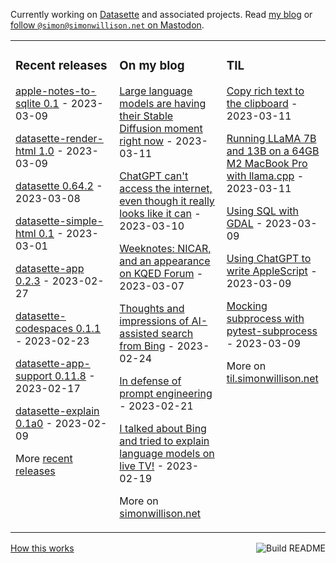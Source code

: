 Currently working on [Datasette](https://datasette.io/) and associated projects. Read [my blog](https://simonwillison.net/) or <a href="https://fedi.simonwillison.net/@simon">follow `@simon@simonwillison.net` on Mastodon</a>.

<table><tr><td valign="top" width="33%">

### Recent releases
<!-- recent_releases starts -->
[apple-notes-to-sqlite 0.1](https://github.com/dogsheep/apple-notes-to-sqlite/releases/tag/0.1) - 2023-03-09

[datasette-render-html 1.0](https://github.com/simonw/datasette-render-html/releases/tag/1.0) - 2023-03-09

[datasette 0.64.2](https://github.com/simonw/datasette/releases/tag/0.64.2) - 2023-03-08

[datasette-simple-html 0.1](https://github.com/simonw/datasette-simple-html/releases/tag/0.1) - 2023-03-01

[datasette-app 0.2.3](https://github.com/simonw/datasette-app/releases/tag/0.2.3) - 2023-02-27

[datasette-codespaces 0.1.1](https://github.com/simonw/datasette-codespaces/releases/tag/0.1.1) - 2023-02-23

[datasette-app-support 0.11.8](https://github.com/simonw/datasette-app-support/releases/tag/0.11.8) - 2023-02-17

[datasette-explain 0.1a0](https://github.com/simonw/datasette-explain/releases/tag/0.1a0) - 2023-02-09
<!-- recent_releases ends -->
More [recent releases](https://github.com/simonw/simonw/blob/main/releases.md)
</td><td valign="top" width="34%">

### On my blog
<!-- blog starts -->
[Large language models are having their Stable Diffusion moment right now](http://simonwillison.net/2023/Mar/11/llama/) - 2023-03-11

[ChatGPT can't access the internet, even though it really looks like it can](http://simonwillison.net/2023/Mar/10/chatgpt-internet-access/) - 2023-03-10

[Weeknotes: NICAR, and an appearance on KQED Forum](http://simonwillison.net/2023/Mar/7/kqed-forum/) - 2023-03-07

[Thoughts and impressions of AI-assisted search from Bing](http://simonwillison.net/2023/Feb/24/impressions-of-bing/) - 2023-02-24

[In defense of prompt engineering](http://simonwillison.net/2023/Feb/21/in-defense-of-prompt-engineering/) - 2023-02-21

[I talked about Bing and tried to explain language models on live TV!](http://simonwillison.net/2023/Feb/19/live-tv/) - 2023-02-19
<!-- blog ends -->
More on [simonwillison.net](https://simonwillison.net/)
</td><td valign="top" width="33%">

### TIL
<!-- tils starts -->
[Copy rich text to the clipboard](https://til.simonwillison.net/javascript/copy-rich-text-to-clipboard) - 2023-03-11

[Running LLaMA 7B and 13B on a 64GB M2 MacBook Pro with llama.cpp](https://til.simonwillison.net/llms/llama-7b-m2) - 2023-03-11

[Using SQL with GDAL](https://til.simonwillison.net/gis/gdal-sql) - 2023-03-09

[Using ChatGPT to write AppleScript](https://til.simonwillison.net/gpt3/chatgpt-applescript) - 2023-03-09

[Mocking subprocess with pytest-subprocess](https://til.simonwillison.net/pytest/pytest-subprocess) - 2023-03-09
<!-- tils ends -->
More on [til.simonwillison.net](https://til.simonwillison.net/)
</td></tr></table>

<a href="https://github.com/simonw/simonw/actions"><img src="https://github.com/simonw/simonw/workflows/Build%20README/badge.svg" align="right" alt="Build README"></a> <a href="https://simonwillison.net/2020/Jul/10/self-updating-profile-readme/">How this works</a>

